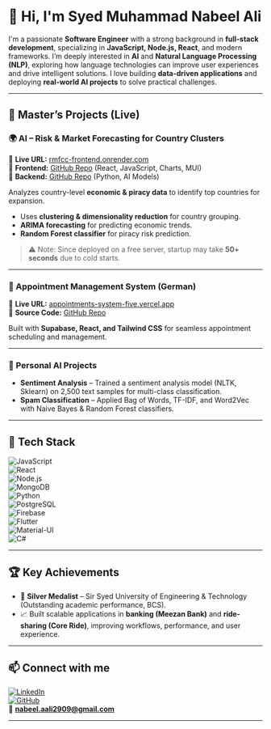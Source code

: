 # 👋 Hi, I'm Syed Muhammad Nabeel Ali  

I'm a passionate **Software Engineer** with a strong background in **full-stack development**, specializing in **JavaScript, Node.js, React**, and modern frameworks. I’m deeply interested in **AI** and **Natural Language Processing (NLP)**, exploring how language technologies can improve user experiences and drive intelligent solutions. 
I love building **data-driven applications** and deploying **real-world AI projects** to solve practical challenges.  

---

## 🚀 Master’s Projects (Live)  

### 🌍 AI – Risk & Market Forecasting for Country Clusters  
🔗 **Live URL:** [rmfcc-frontend.onrender.com](https://rmfcc-frontend.onrender.com)  
📂 **Frontend:** [GitHub Repo](https://github.com/SyedNabeelAli12/RMFCC-Frontend) (React, JavaScript, Charts, MUI)  
📂 **Backend:** [GitHub Repo](https://github.com/SyedNabeelAli12/RMFCC_Service) (Python, AI Models)  

Analyzes country-level **economic & piracy data** to identify top countries for expansion.  
- Uses **clustering & dimensionality reduction** for country grouping.  
- **ARIMA forecasting** for predicting economic trends.  
- **Random Forest classifier** for piracy risk prediction.  

> ⚠️ Note: Since deployed on a free server, startup may take **50+ seconds** due to cold starts.  

---

### 📅 Appointment Management System (German)  
🔗 **Live URL:** [appointments-system-five.vercel.app](https://appointments-system-five.vercel.app/)  
📂 **Source Code:** [GitHub Repo](https://github.com/SyedNabeelAli12/appointments_system)  

Built with **Supabase, React, and Tailwind CSS** for seamless appointment scheduling and management.  

---

### 🤖 Personal AI Projects  
- **Sentiment Analysis** – Trained a sentiment analysis model (NLTK, Sklearn) on 2,500 text samples for multi-class classification.  
- **Spam Classification** – Applied Bag of Words, TF-IDF, and Word2Vec with Naive Bayes & Random Forest classifiers.  

---

## 🧰 Tech Stack  

![JavaScript](https://img.shields.io/badge/-JavaScript-black?style=flat-square&logo=javascript)  
![React](https://img.shields.io/badge/-React-black?style=flat-square&logo=react)  
![Node.js](https://img.shields.io/badge/-Node.js-black?style=flat-square&logo=node.js)  
![MongoDB](https://img.shields.io/badge/-MongoDB-black?style=flat-square&logo=mongodb)  
![Python](https://img.shields.io/badge/-Python-black?style=flat-square&logo=python)  
![PostgreSQL](https://img.shields.io/badge/-PostgreSQL-black?style=flat-square&logo=postgresql)  
![Firebase](https://img.shields.io/badge/-Firebase-black?style=flat-square&logo=firebase)  
![Flutter](https://img.shields.io/badge/-Flutter-black?style=flat-square&logo=flutter)  
![Material-UI](https://img.shields.io/badge/-MUI-black?style=flat-square&logo=mui)  
![C#](https://img.shields.io/badge/-CSharp-black?style=flat-square&logo=csharp)  

---

## 🏆 Key Achievements  
- 🥈 **Silver Medalist** – Sir Syed University of Engineering & Technology (Outstanding academic performance, BCS).  
- 📈 Built scalable applications in **banking (Meezan Bank)** and **ride-sharing (Core Ride)**, improving workflows, performance, and user experience.  

---

## 📫 Connect with me  

[![LinkedIn](https://img.shields.io/badge/-LinkedIn-blue?style=flat-square&logo=linkedin)](https://linkedin.com/in/syed-muhammad-nabeel-ali-31a20b1a0)  
[![GitHub](https://img.shields.io/badge/-GitHub-black?style=flat-square&logo=github)](https://github.com/SyedNabeelAli12)  
📧 **nabeel.aali2909@gmail.com**  

---


